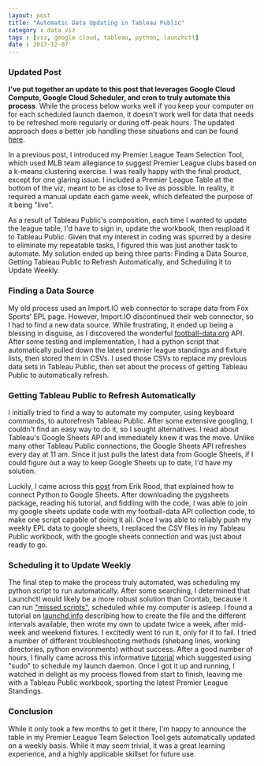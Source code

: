 ```yaml
---
layout: post
title: "Automatic Data Updating in Tableau Public"
category : data viz
tags : [viz, google cloud, tableau, python, launchctl]
date : 2017-12-07
---
```


### Updated Post
**I've put together an update to this post that leverages Google Cloud Compute, Google Cloud Scheduler, and cron to truly automate this process**. While the process below works well if you keep your computer on for each scheduled launch daemon, it doesn't work well for data that needs to be refreshed more regularly or during off-peak hours. The updated approach does a better job handling these situations and can be found [here][updatelink].

<p class="intro"><span class="dropcap">I</span>n a previous post, I introduced my Premier League Team Selection Tool, which used MLB team allegiance to suggest Premier League clubs based on a k-means clustering exercise. I was really happy with the final product, except for one glaring issue. I included a Premier League Table at the bottom of the viz, meant to be as close to live as possible. In reality, it required a manual update each game week, which defeated the purpose of it being "live".</p>

As a result of Tableau Public's composition, each time I wanted to update the league table, I'd have to sign in, update the workbook, then reupload it to Tableau Public. Given that my interest in coding was spurred by a desire to eliminate my repeatable tasks, I figured this was just another task to automate. My solution ended up being three parts: Finding a Data Source, Getting Tableau Public to Refresh Automatically, and Scheduling it to Update Weekly.

### Finding a Data Source

My old process used an Import.IO web connector to scrape data from Fox Sports' EPL page. However, Import.IO discontinued their web connector, so I had to find a new data source. While frustrating, it ended up being a blessing in disguise, as I discovered the wonderful [football-data.org][footie] API. After some testing and implementation, I had a python script that automatically pulled down the latest premier league standings and fixture lists, then stored them in CSVs. I used those CSVs to replace my previous data sets in Tableau Public, then set about the process of getting Tableau Public to automatically refresh.

### Getting Tableau Public to Refresh Automatically

I initially tried to find a way to automate my computer, using keyboard commands, to autorefresh Tableau Public. After some extensive googling, I couldn't find an easy way to do it, so I sought alternatives. I read about Tableau's Google Sheets API and immediately knew it was the move. Unlike many other Tableau Public connections, the Google Sheets API refreshes every day at 11 am. Since it just pulls the latest data from Google Sheets, if I could figure out a way to keep Google Sheets up to date, I'd have my solution.

Luckily, I came across this [post][pyg] from Erik Rood, that explained how to connect Python to Google Sheets. After downloading the pygsheets package, reading his tutorial, and fiddling with the code, I was able to join my google sheets update code with my football-data API collection code, to make one script capable of doing it all. Once I was able to reliably push my weekly EPL data to google sheets, I replaced the CSV files in my Tableau Public workbook, with the google sheets connection and was just about ready to go.

### Scheduling it to Update Weekly

The final step to make the process truly automated, was scheduling my python script to run automatically. After some searching, I determined that Launchctl would likely be a more robust solution than Crontab, because it can run ["missed scripts"][miss], scheduled while my computer is asleep. I found a tutorial on [launchd.info][launchcd] describing how to create the file and the different intervals available, then wrote my own to update twice a week, after mid-week and weekend fixtures. I excitedly went to run it, only for it to fail. I tried a number of different troubleshooting methods (shebang lines, working directories, python environments) without success. After a good number of hours, I finally came across this informative [tutorial][sudo] which suggested using "sudo" to schedule my launch daemon. Once I got it up and running, I watched in delight as my process flowed from start to finish, leaving me with a Tableau Public workbook, sporting the latest Premier League Standings.

### Conclusion

While it only took a few months to get it there, I'm happy to announce the table in my Premier League Team Selection Tool gets automatically updated on a weekly basis. While it may seem trivial, it was a great learning experience, and a highly applicable skillset for future use.

[footie]: www.football-data.org
[pyg]: http://erikrood.com/Posts/py_gsheets.html
[launchcd]: http://www.launchd.info/
[sudo]:https://alvinalexander.com/mac-os-x/mac-osx-startup-crontab-launchd-jobs
[miss]:https://developer.apple.com/library/content/documentation/MacOSX/Conceptual/BPSystemStartup/Chapters/ScheduledJobs.html
[updatelink]:http://www.irarickman.com/Automatic-Tableau-Data-Refreshing-Through-Google-Cloud-and-Sheets/
